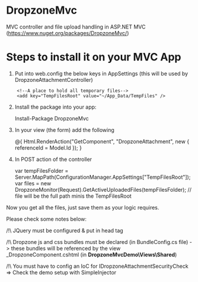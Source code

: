 # DropzoneMvc
MVC controller and file upload handling in ASP.NET MVC
(https://www.nuget.org/packages/DropzoneMvc/)

# Steps to install it on your MVC App

1. Put into web.config the below keys in AppSettings (this will be used by DropzoneAttachmentController)

```
    <!--A place to hold all temporary files-->
    <add key="TempFilesRoot" value="~/App_Data/TempFiles" />
```
    
2. Install the package into your app:

    Install-Package DropzoneMvc
  
3. In your view (the form) add the following

    @{
        Html.RenderAction("GetComponent", "DropzoneAttachment", new { referenceId = Model.Id });
    }
    
4. In POST action of the controller

    var tempFilesFolder = Server.MapPath(ConfigurationManager.AppSettings["TempFilesRoot"]);
    var files = new DropzoneMonitor(Request).GetActiveUploadedFiles(tempFilesFolder);
    // file will be the full path minis the TempFilesRoot

Now you get all the files, just save them as your logic requires.

Please check some notes below:

/!\ JQuery must be configured & put in head tag

/!\ Dropzone js and css bundles must be declared (in BundleConfig.cs file) -> these bundles will be referenced by the view _DropzoneComponent.cshtml (in **DropzoneMvcDemo\Views\Shared**)

/!\ You must have to config an IoC for IDropzoneAttachmentSecurityCheck => Check the demo setup with SimpleInjector

